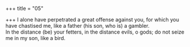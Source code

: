 +++
title = "05"

+++
I alone have perpetrated a great offense against you, for which you have  chastised me, like a father (his son, who is) a gambler.  
In the distance (be) your fetters, in the distance evils, o gods; do not seize  me in my son, like a bird.  